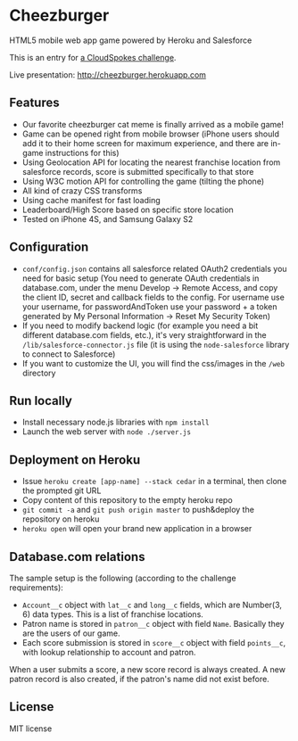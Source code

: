 Cheezburger
==========

HTML5 mobile web app game powered by Heroku and Salesforce

This is an entry for [a CloudSpokes challenge](http://www.cloudspokes.com/challenges/1536).

Live presentation: http://cheezburger.herokuapp.com

## Features

* Our favorite cheezburger cat meme is finally arrived as a mobile game!
* Game can be opened right from mobile browser (iPhone users should add it to their home screen for maximum experience, and
there are in-game instructions for this)
* Using Geolocation API for locating the nearest franchise location from salesforce records, score is submitted specifically to that store
* Using W3C motion API for controlling the game (tilting the phone)
* All kind of crazy CSS transforms
* Using cache manifest for fast loading
* Leaderboard/High Score based on specific store location
* Tested on iPhone 4S, and Samsung Galaxy S2

## Configuration

* `conf/config.json` contains all salesforce related OAuth2 credentials you need for basic setup
(You need to generate OAuth credentials in database.com, under the menu Develop -> Remote Access, and copy the client ID,
secret and callback fields to the config. For username use your username, for passwordAndToken use your password +
a token generated by My Personal Information -> Reset My Security Token)
* If you need to modify backend logic (for example you need a bit different database.com fields, etc.), it's very straightforward in
the `/lib/salesforce-connector.js` file (it is using the `node-salesforce` library to connect to Salesforce)
* If you want to customize the UI, you will find the css/images in the `/web` directory

## Run locally

* Install necessary node.js libraries with `npm install`
* Launch the web server with `node ./server.js`

## Deployment on Heroku

* Issue `heroku create [app-name] --stack cedar` in a terminal, then clone the prompted git URL
* Copy content of this repository to the empty heroku repo
* `git commit -a` and `git push origin master` to push&deploy the repository on heroku
* `heroku open` will open your brand new application in a browser

## Database.com relations

The sample setup is the following (according to the challenge requirements):

* `Account__c` object with `lat__c` and `long__c` fields, which are Number(3, 6) data types. This is a list
of franchise locations.
* Patron name is stored in `patron__c` object with field `Name`. Basically they are the users of our game.
* Each score submission is stored in `score__c` object with field `points__c`, with lookup relationship to account and patron.

When a user submits a score, a new score record is always created. A new patron record is also created, if the patron's name did
not exist before.

## License

MIT license
